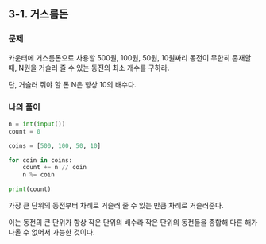 ## 3-1. 거스름돈

### 문제
카운터에 거스름돈으로 사용할 500원, 100원, 50원, 10원짜리 동전이 무한히 존재할 때, N원을 거슬러 줄 수 있는 동전의 최소 개수를 구하라.  

단, 거슬러 줘야 할 돈 N은 항상 10의 배수다.

### 나의 풀이
```python
n = int(input())
count = 0

coins = [500, 100, 50, 10]

for coin in coins:
    count += n // coin
    n %= coin

print(count)
```
가장 큰 단위의 동전부터 차례로 거슬러 줄 수 있는 만큼 차례로 거슬러준다.  

이는 동전의 큰 단위가 항상 작은 단위의 배수라 작은 단위의 동전들을 종합해 다른 해가 나올 수 없어서 가능한 것이다.
